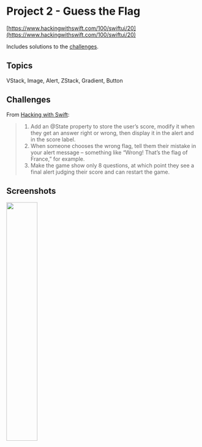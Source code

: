 # Project 2 - Guess the Flag

[https://www.hackingwithswift.com/100/swiftui/20](https://www.hackingwithswift.com/100/swiftui/20)

Includes solutions to the [challenges](https://www.hackingwithswift.com/books/ios-swiftui/guess-the-flag-wrap-up).

## Topics

VStack, Image, Alert, ZStack, Gradient, Button

## Challenges

From [Hacking with Swift](https://www.hackingwithswift.com/books/ios-swiftui/guess-the-flag-wrap-up):
>1. Add an @State property to store the user’s score, modify it when they get an answer right or wrong, then display it in the alert and in the score label.
>2. When someone chooses the wrong flag, tell them their mistake in your alert message – something like “Wrong! That’s the flag of France,” for example.
>3. Make the game show only 8 questions, at which point they see a final alert judging their score and can restart the game.

## Screenshots

<img src="screenshots/GuessTheflaggif.gif" width="40%">
